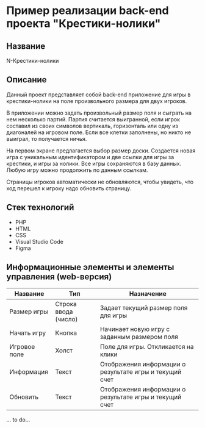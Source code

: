 # Пример реализации back-end проекта "Крестики-нолики"

## Название
N-Крестики-нолики 

## Описание

Данный проект представляет собой back-end приложение для игры в крестики-нолики на поле произвольного размера для двух игроков.

В приложении можно задать произвольный размер поля и сыграть на нем несколько партий. Партия считается выигранной, если игрок составил из своих символов вертикаль, горизонталь или одну из диагоналей на игровом поле. Если все клетки заполнены, но никто не выиграл, то получается ничья. 

На первом экране предлагается выбор размер доски. Создается новая игра с уникальным идентификатором и две ссылки для игры за крестики, и игры за нолики. Все игры сохраняются в базу данных. Любую игру можно продолжить по данным ссылкам.

Страницы игроков автоматически не обновляются, чтобы увидеть, что ход перешел к игроку надо обновить страницу.

## Стек технологий
* PHP
* HTML
* CSS
* Visual Studio Code
* Figma

## Информационные элементы и элементы управления (web-версия)
|Название|Тип|Назначение|
|---|---|---|
|Размер игры| Строка ввода (число)| Задает текущий размер поля для игры|
|Начать игру| Кнопка | Начинает новую игру с заданным размером поля|
|Игровое поле| Холст | Поле для игры. Откликается на клики|
|Информация| Текст | Отображения информации о результате игры и текущий счет|
|Обновить| Текст | Отображения информации о результате игры и текущий счет|

... to do...